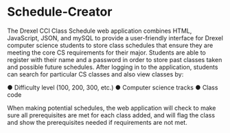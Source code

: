 # Schedule-Creator
The Drexel CCI Class Schedule web application combines HTML, JavaScript, JSON, and
mySQL to provide a user-friendly interface for Drexel computer science students to store class
schedules that ensure they are meeting the core CS requirements for their major. Students are
able to register with their name and a password in order to store past classes taken and possible
future schedules. After logging in to the application, students can search for particular CS classes
and also view classes by:

● Difficulty level (100, 200, 300, etc.)
● Computer science tracks
● Class code

When making potential schedules, the web application will check to make sure all prerequisites
are met for each class added, and will flag the class and show the prerequisites needed if
requirements are not met.

